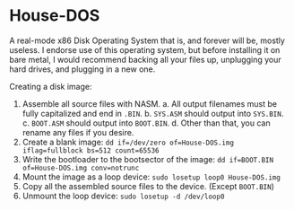 # House-DOS
A real-mode x86 Disk Operating System that is, and forever will be, mostly useless. I endorse use of this operating system, but before installing it on bare metal, I would recommend backing all your files up, unplugging your hard drives, and plugging in a new one.

Creating a disk image:
  1. Assemble all source files with NASM.
    a. All output filenames must be fully capitalized and end in `.BIN`.
    b. `SYS.ASM` should output into `SYS.BIN`.
    c. `BOOT.ASM` should output into `BOOT.BIN`.
    d. Other than that, you can rename any files if you desire.
  2. Create a blank image: `dd if=/dev/zero of=House-DOS.img iflag=fullblock bs=512 count=65536`
  3. Write the bootloader to the bootsector of the image: `dd if=BOOT.BIN of=House-DOS.img conv=notrunc`
  4. Mount the image as a loop device: `sudo losetup loop0 House-DOS.img`
  5. Copy all the assembled source files to the device. (Except `BOOT.BIN`)
  6. Unmount the loop device: `sudo losetup -d /dev/loop0`
